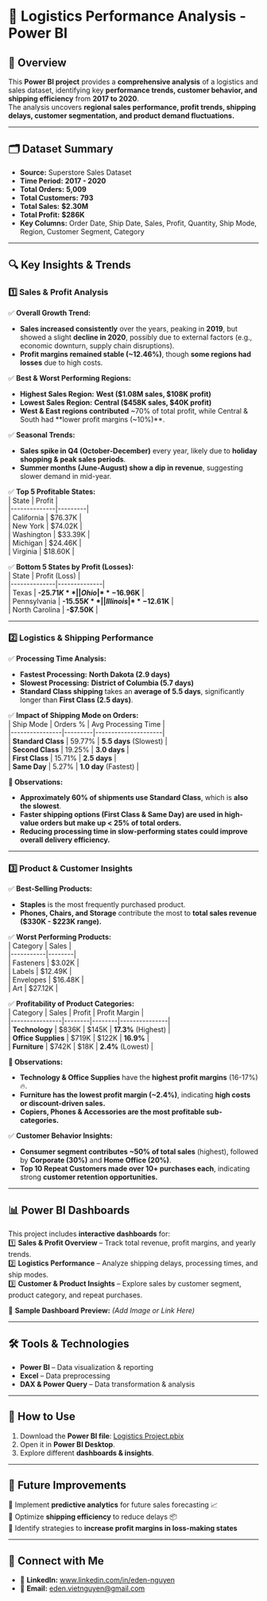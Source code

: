 # 🚛 Logistics Performance Analysis - Power BI

## 📌 Overview  
This **Power BI project** provides a **comprehensive analysis** of a logistics and sales dataset, identifying key **performance trends, customer behavior, and shipping efficiency** from **2017 to 2020**.  
The analysis uncovers **regional sales performance, profit trends, shipping delays, customer segmentation, and product demand fluctuations.**  

---

## 🗂️ Dataset Summary  
- **Source:** Superstore Sales Dataset  
- **Time Period:** **2017 - 2020**  
- **Total Orders:** **5,009**  
- **Total Customers:** **793**  
- **Total Sales:** **$2.30M**  
- **Total Profit:** **$286K**  
- **Key Columns:** Order Date, Ship Date, Sales, Profit, Quantity, Ship Mode, Region, Customer Segment, Category  

---

## 🔍 Key Insights & Trends  

### 1️⃣ **Sales & Profit Analysis**
✅ **Overall Growth Trend:**  
- **Sales increased consistently** over the years, peaking in **2019**, but showed a slight **decline in 2020**, possibly due to external factors (e.g., economic downturn, supply chain disruptions).  
- **Profit margins remained stable (~12.46%)**, though **some regions had losses** due to high costs.  

✅ **Best & Worst Performing Regions:**  
- **Highest Sales Region:** **West ($1.08M sales, $108K profit)**  
- **Lowest Sales Region:** **Central ($458K sales, $40K profit)**  
- **West & East regions contributed** ~70% of total profit, while Central & South had **lower profit margins (~10%)**.  

✅ **Seasonal Trends:**  
- **Sales spike in Q4 (October-December)** every year, likely due to **holiday shopping & peak sales periods**.  
- **Summer months (June-August) show a dip in revenue**, suggesting slower demand in mid-year.  

✅ **Top 5 Profitable States:**  
| State         | Profit  |  
|--------------|---------|  
| California   | $76.37K |  
| New York     | $74.02K |  
| Washington   | $33.39K |  
| Michigan     | $24.46K |  
| Virginia     | $18.60K |  

✅ **Bottom 5 States by Profit (Losses):**  
| State         | Profit (Loss) |  
|--------------|--------------|  
| Texas        | **-$25.71K**  |  
| Ohio         | **-$16.96K**  |  
| Pennsylvania | **-$15.55K**  |  
| Illinois     | **-$12.61K**  |  
| North Carolina | **-$7.50K**  |  

---

### 2️⃣ **Logistics & Shipping Performance**
✅ **Processing Time Analysis:**  
- **Fastest Processing:** **North Dakota (2.9 days)**  
- **Slowest Processing:** **District of Columbia (5.7 days)**  
- **Standard Class shipping** takes an **average of 5.5 days**, significantly longer than **First Class (2.5 days)**.  

✅ **Impact of Shipping Mode on Orders:**  
| Ship Mode       | Orders % | Avg Processing Time |  
|----------------|---------|---------------------|  
| **Standard Class** | 59.77%  | **5.5 days** (Slowest) |  
| **Second Class**   | 19.25%  | **3.0 days** |  
| **First Class**    | 15.71%  | **2.5 days** |  
| **Same Day**       | 5.27%   | **1.0 day** (Fastest) |  

**🔹 Observations:**  
- **Approximately 60% of shipments use Standard Class**, which is **also the slowest**.  
- **Faster shipping options (First Class & Same Day) are used in high-value orders but make up < 25% of total orders.**  
- **Reducing processing time in slow-performing states could improve overall delivery efficiency.**  

---

### 3️⃣ **Product & Customer Insights**
✅ **Best-Selling Products:**  
- **Staples** is the most frequently purchased product.  
- **Phones, Chairs, and Storage** contribute the most to **total sales revenue ($330K - $223K range).**  

✅ **Worst Performing Products:**  
| Category   | Sales |  
|-----------|--------|  
| Fasteners | $3.02K |  
| Labels    | $12.49K |  
| Envelopes | $16.48K |  
| Art       | $27.12K |  

✅ **Profitability of Product Categories:**  
| Category        | Sales   | Profit | Profit Margin |  
|----------------|--------|--------|---------------|  
| **Technology** | $836K  | $145K  | **17.3%** (Highest) |  
| **Office Supplies** | $719K  | $122K  | **16.9%** |  
| **Furniture** | $742K  | $18K   | **2.4%** (Lowest) |  

**🔹 Observations:**  
- **Technology & Office Supplies** have the **highest profit margins** (16-17%) 🔥.  
- **Furniture has the lowest profit margin (~2.4%)**, indicating **high costs or discount-driven sales.**  
- **Copiers, Phones & Accessories are the most profitable sub-categories.**  

✅ **Customer Behavior Insights:**  
- **Consumer segment contributes ~50% of total sales** (highest), followed by **Corporate (30%)** and **Home Office (20%)**.  
- **Top 10 Repeat Customers made over 10+ purchases each**, indicating strong **customer retention opportunities.**  

---

## 📊 Power BI Dashboards  
This project includes **interactive dashboards** for:  
1️⃣ **Sales & Profit Overview** – Track total revenue, profit margins, and yearly trends.  
2️⃣ **Logistics Performance** – Analyze shipping delays, processing times, and ship modes.  
3️⃣ **Customer & Product Insights** – Explore sales by customer segment, product category, and repeat purchases.  

📌 **Sample Dashboard Preview:** *(Add Image or Link Here)*  

---

## 🛠️ Tools & Technologies  
- **Power BI** – Data visualization & reporting  
- **Excel** – Data preprocessing  
- **DAX & Power Query** – Data transformation & analysis  

---

## 🚀 How to Use  
1. Download the **Power BI file**: [Logistics Project.pbix](https://github.com/Eden1029/PowerBI_LogisticsProject/blob/main/Logostics%20Project/Logistics%20Project.pbix)  
2. Open it in **Power BI Desktop**.  
3. Explore different **dashboards & insights**.  

---

## 📌 Future Improvements  
🔹 Implement **predictive analytics** for future sales forecasting 📈  
🔹 Optimize **shipping efficiency** to reduce delays 📦  
🔹 Identify strategies to **increase profit margins in loss-making states**  

---

## 🤝 Connect with Me  
- 🔗 **LinkedIn:** www.linkedin.com/in/eden-nguyen 
- 📧 **Email:** eden.vietnguyen@gmail.com  

